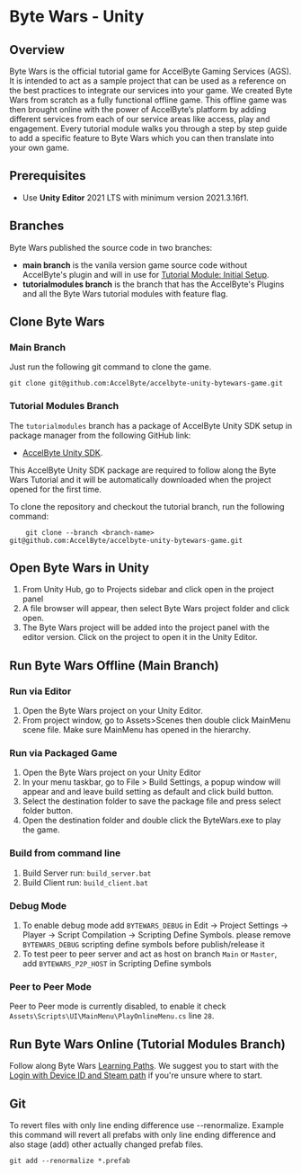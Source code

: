 # Byte Wars - Unity

## Overview

Byte Wars is the official tutorial game for AccelByte Gaming Services (AGS). It is intended to act as a sample project that can be used as a reference on the best practices to integrate our services into your game. We created Byte Wars from scratch as a fully functional offline game. This offline game was then brought online with the power of AccelByte’s platform by adding different services from each of our service areas like access, play and engagement. Every tutorial module walks you through a step by step guide to add a specific feature to Byte Wars which you can then translate into your own game.

## Prerequisites

* Use **Unity Editor** 2021 LTS with minimum version 2021.3.16f1.

## Branches

Byte Wars published the source code in two branches:
* **main branch** is the vanila version game source code without AccelByte's plugin and will in use for [Tutorial Module: Initial Setup](https://docs.accelbyte.io/gaming-services/tutorials/byte-wars/unity/learning-modules/general/module-initial-setup/).
* **tutorialmodules branch** is the branch that has the AccelByte's Plugins and all the Byte Wars tutorial modules with feature flag.

## Clone Byte Wars

### Main Branch

Just run the following git command to clone the game.
```batch
git clone git@github.com:AccelByte/accelbyte-unity-bytewars-game.git
```
### Tutorial Modules Branch

The `tutorialmodules` branch has a package of AccelByte Unity SDK setup in package manager from the following GitHub link:
* [AccelByte Unity SDK](https://github.com/AccelByte/accelbyte-unity-sdk).

This AccelByte Unity SDK package are required to follow along the Byte Wars Tutorial and it will be automatically downloaded when the project opened for the first time.

To clone the repository and checkout the tutorial branch, run the following command:

```batch
    git clone --branch <branch-name> git@github.com:AccelByte/accelbyte-unity-bytewars-game.git
```

## Open Byte Wars in Unity

1. From Unity Hub, go to Projects sidebar and click open in the project panel 
2. A file browser will appear, then select Byte Wars project folder and click open. 
3. The Byte Wars project will be added into the project panel with the editor version. Click on the project to open it in the Unity Editor.

## Run Byte Wars Offline (Main Branch)

### Run via Editor

1. Open the Byte Wars project on your Unity Editor. 
2. From project window, go to Assets>Scenes then double click MainMenu scene file. Make sure MainMenu has opened in the hierarchy.

### Run via Packaged Game

1. Open the Byte Wars project on your Unity Editor 
2. In your menu taskbar, go to File > Build Settings, a popup window will appear and and leave build setting as default and click build button.
3. Select the destination folder to save the package file and press select folder button.
4. Open the destination folder and double click the ByteWars.exe to play the game.

### Build from command line
1. Build Server run: `build_server.bat`
2. Build Client run: `build_client.bat`

### Debug Mode
1. To enable debug mode add `BYTEWARS_DEBUG` in Edit -> Project Settings -> Player -> Script Compilation -> Scripting Define Symbols. please remove `BYTEWARS_DEBUG` scripting define symbols before publish/release it 
2. To test peer to peer server and act as host on branch `Main` or `Master`, add `BYTEWARS_P2P_HOST` in Scripting Define symbols

### Peer to Peer Mode
Peer to Peer mode is currently disabled, to enable it check `Assets\Scripts\UI\MainMenu\PlayOnlineMenu.cs` line `28`.

## Run Byte Wars Online (Tutorial Modules Branch)
Follow along Byte Wars [Learning Paths](https://docs.accelbyte.io/gaming-services/tutorials/byte-wars/unity/learning-paths/). We suggest you to start with the [Login with Device ID and Steam path](https://docs.accelbyte.io/gaming-services/tutorials/byte-wars/unity/learning-paths/authentication/unity-path-login-device-id-and-steam/) if you're unsure where to start.

## Git
To revert files with only line ending difference use --renormalize. Example this command will revert all prefabs with only line ending difference and also stage (add) other actually changed prefab files. 
```
git add --renormalize *.prefab
```
